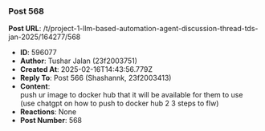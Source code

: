 ### Post 568
**Post URL**: /t/project-1-llm-based-automation-agent-discussion-thread-tds-jan-2025/164277/568
- **ID**: 596077
- **Author**: Tushar Jalan  (23f2003751)
- **Created At**: 2025-02-16T14:43:56.779Z
- **Reply To**: Post 566 (Shashannk, 23f2003413)
- **Content**:  
  push ur image to docker hub that it will be available for them to use<br>
(use chatgpt on how to push to docker hub 2 3 steps to flw)
- **Reactions**: None
- **Post Number**: 568

